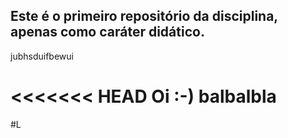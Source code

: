 ## Este é o primeiro repositório da disciplina, apenas como caráter didático.
jubhsduifbewui


<<<<<<< HEAD
Oi :-)
balbalbla
=======
#L
